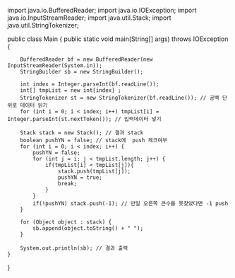 import java.io.BufferedReader;
import java.io.IOException;
import java.io.InputStreamReader;
import java.util.Stack;
import java.util.StringTokenizer;


public class Main {
    public static void main(String[] args) throws IOException {

        BufferedReader bf = new BufferedReader(new InputStreamReader(System.in));
        StringBuilder sb = new StringBuilder();

        int index = Integer.parseInt(bf.readLine());
        int[] tmpList = new int[index] ;
        StringTokenizer st = new StringTokenizer(bf.readLine()); // 공백 단위로 데이터 읽기
        for (int i = 0; i < index; i++) tmpList[i] = Integer.parseInt(st.nextToken()); // 입력데이터 넣기

        Stack stack = new Stack(); // 결과 stack
        boolean pushYN = false; // stack에  push 체크여부
        for (int i = 0; i < index; i++) {
            pushYN = false;
            for (int j = i; j < tmpList.length; j++) {
                if(tmpList[i] < tmpList[j]){
                    stack.push(tmpList[j]);
                    pushYN = true;
                    break;
                }
            }
            if(!pushYN) stack.push(-1); // 만일 오른쪽 큰수를 못찾았다면 -1 push
        }

        for (Object object : stack) {
            sb.append(object.toString() + " ");
        }

        System.out.println(sb); // 결과 출력
    }
}
